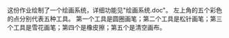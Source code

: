 这份作业绘制了一个绘画系统，详细功能见"绘画系统.doc"。
左上角的五个彩色的点分别代表五种工具。
第一个工具是圆圈画笔；第二个工具是松针画笔；第三个工具是雪花画笔；第四个是橡皮擦；第五个是清空画布。
